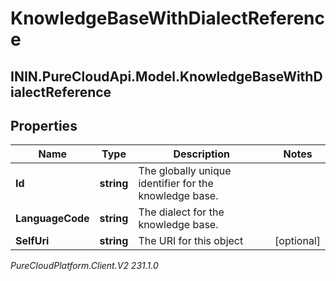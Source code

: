 # KnowledgeBaseWithDialectReference

## ININ.PureCloudApi.Model.KnowledgeBaseWithDialectReference

## Properties

|Name | Type | Description | Notes|
|------------ | ------------- | ------------- | -------------|
| **Id** | **string** | The globally unique identifier for the knowledge base. | |
| **LanguageCode** | **string** | The dialect for the knowledge base. | |
| **SelfUri** | **string** | The URI for this object | [optional] |



_PureCloudPlatform.Client.V2 231.1.0_
